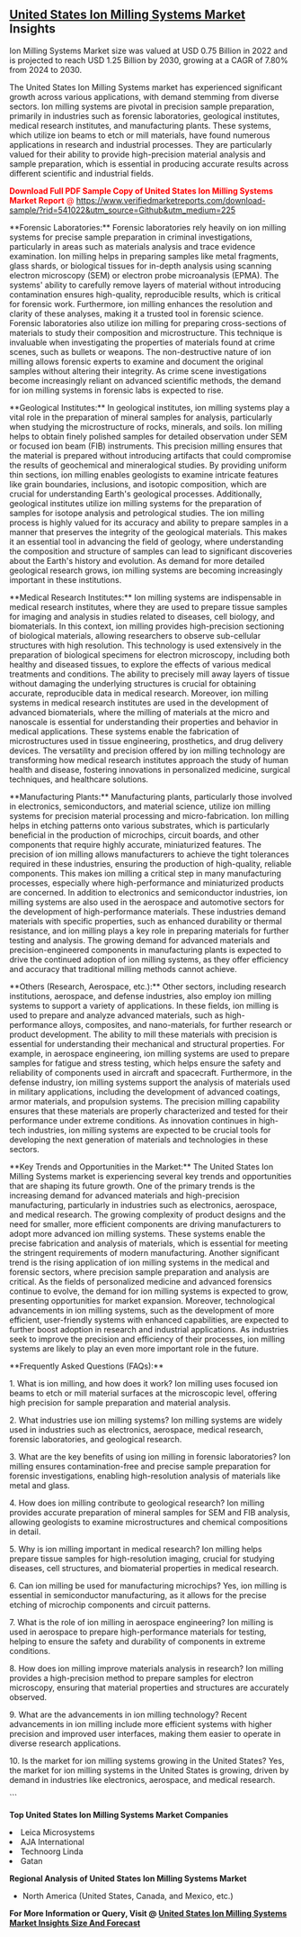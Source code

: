 <h2><a href="https://www.verifiedmarketreports.com/download-sample/?rid=541022&amp;utm_source=Github&amp;utm_medium=225" target="_blank">United States Ion Milling Systems Market</a> Insights</h2><p>Ion Milling Systems Market size was valued at USD 0.75 Billion in 2022 and is projected to reach USD 1.25 Billion by 2030, growing at a CAGR of 7.80% from 2024 to 2030.</p><p> <p>The United States Ion Milling Systems market has experienced significant growth across various applications, with demand stemming from diverse sectors. Ion milling systems are pivotal in precision sample preparation, primarily in industries such as forensic laboratories, geological institutes, medical research institutes, and manufacturing plants. These systems, which utilize ion beams to etch or mill materials, have found numerous applications in research and industrial processes. They are particularly valued for their ability to provide high-precision material analysis and sample preparation, which is essential in producing accurate results across different scientific and industrial fields.</p> <p><p><span class=""><span style="color: #ff0000;"><strong>Download Full PDF Sample Copy of United States Ion Milling Systems Market Report</strong> @ </span><a href="https://www.verifiedmarketreports.com/download-sample/?rid=541022&amp;utm_source=Github&amp;utm_medium=225" target="_blank">https://www.verifiedmarketreports.com/download-sample/?rid=541022&amp;utm_source=Github&amp;utm_medium=225</a></span></p></p> <p>**Forensic Laboratories:** Forensic laboratories rely heavily on ion milling systems for precise sample preparation in criminal investigations, particularly in areas such as materials analysis and trace evidence examination. Ion milling helps in preparing samples like metal fragments, glass shards, or biological tissues for in-depth analysis using scanning electron microscopy (SEM) or electron probe microanalysis (EPMA). The systems' ability to carefully remove layers of material without introducing contamination ensures high-quality, reproducible results, which is critical for forensic work. Furthermore, ion milling enhances the resolution and clarity of these analyses, making it a trusted tool in forensic science. Forensic laboratories also utilize ion milling for preparing cross-sections of materials to study their composition and microstructure. This technique is invaluable when investigating the properties of materials found at crime scenes, such as bullets or weapons. The non-destructive nature of ion milling allows forensic experts to examine and document the original samples without altering their integrity. As crime scene investigations become increasingly reliant on advanced scientific methods, the demand for ion milling systems in forensic labs is expected to rise. <p>**Geological Institutes:** In geological institutes, ion milling systems play a vital role in the preparation of mineral samples for analysis, particularly when studying the microstructure of rocks, minerals, and soils. Ion milling helps to obtain finely polished samples for detailed observation under SEM or focused ion beam (FIB) instruments. This precision milling ensures that the material is prepared without introducing artifacts that could compromise the results of geochemical and mineralogical studies. By providing uniform thin sections, ion milling enables geologists to examine intricate features like grain boundaries, inclusions, and isotopic composition, which are crucial for understanding Earth's geological processes. Additionally, geological institutes utilize ion milling systems for the preparation of samples for isotope analysis and petrological studies. The ion milling process is highly valued for its accuracy and ability to prepare samples in a manner that preserves the integrity of the geological materials. This makes it an essential tool in advancing the field of geology, where understanding the composition and structure of samples can lead to significant discoveries about the Earth's history and evolution. As demand for more detailed geological research grows, ion milling systems are becoming increasingly important in these institutions. <p>**Medical Research Institutes:** Ion milling systems are indispensable in medical research institutes, where they are used to prepare tissue samples for imaging and analysis in studies related to diseases, cell biology, and biomaterials. In this context, ion milling provides high-precision sectioning of biological materials, allowing researchers to observe sub-cellular structures with high resolution. This technology is used extensively in the preparation of biological specimens for electron microscopy, including both healthy and diseased tissues, to explore the effects of various medical treatments and conditions. The ability to precisely mill away layers of tissue without damaging the underlying structures is crucial for obtaining accurate, reproducible data in medical research. Moreover, ion milling systems in medical research institutes are used in the development of advanced biomaterials, where the milling of materials at the micro and nanoscale is essential for understanding their properties and behavior in medical applications. These systems enable the fabrication of microstructures used in tissue engineering, prosthetics, and drug delivery devices. The versatility and precision offered by ion milling technology are transforming how medical research institutes approach the study of human health and disease, fostering innovations in personalized medicine, surgical techniques, and healthcare solutions. <p>**Manufacturing Plants:** Manufacturing plants, particularly those involved in electronics, semiconductors, and material science, utilize ion milling systems for precision material processing and micro-fabrication. Ion milling helps in etching patterns onto various substrates, which is particularly beneficial in the production of microchips, circuit boards, and other components that require highly accurate, miniaturized features. The precision of ion milling allows manufacturers to achieve the tight tolerances required in these industries, ensuring the production of high-quality, reliable components. This makes ion milling a critical step in many manufacturing processes, especially where high-performance and miniaturized products are concerned. In addition to electronics and semiconductor industries, ion milling systems are also used in the aerospace and automotive sectors for the development of high-performance materials. These industries demand materials with specific properties, such as enhanced durability or thermal resistance, and ion milling plays a key role in preparing materials for further testing and analysis. The growing demand for advanced materials and precision-engineered components in manufacturing plants is expected to drive the continued adoption of ion milling systems, as they offer efficiency and accuracy that traditional milling methods cannot achieve. <p>**Others (Research, Aerospace, etc.):** Other sectors, including research institutions, aerospace, and defense industries, also employ ion milling systems to support a variety of applications. In these fields, ion milling is used to prepare and analyze advanced materials, such as high-performance alloys, composites, and nano-materials, for further research or product development. The ability to mill these materials with precision is essential for understanding their mechanical and structural properties. For example, in aerospace engineering, ion milling systems are used to prepare samples for fatigue and stress testing, which helps ensure the safety and reliability of components used in aircraft and spacecraft. Furthermore, in the defense industry, ion milling systems support the analysis of materials used in military applications, including the development of advanced coatings, armor materials, and propulsion systems. The precision milling capability ensures that these materials are properly characterized and tested for their performance under extreme conditions. As innovation continues in high-tech industries, ion milling systems are expected to be crucial tools for developing the next generation of materials and technologies in these sectors. <p>**Key Trends and Opportunities in the Market:** The United States Ion Milling Systems market is experiencing several key trends and opportunities that are shaping its future growth. One of the primary trends is the increasing demand for advanced materials and high-precision manufacturing, particularly in industries such as electronics, aerospace, and medical research. The growing complexity of product designs and the need for smaller, more efficient components are driving manufacturers to adopt more advanced ion milling systems. These systems enable the precise fabrication and analysis of materials, which is essential for meeting the stringent requirements of modern manufacturing. Another significant trend is the rising application of ion milling systems in the medical and forensic sectors, where precision sample preparation and analysis are critical. As the fields of personalized medicine and advanced forensics continue to evolve, the demand for ion milling systems is expected to grow, presenting opportunities for market expansion. Moreover, technological advancements in ion milling systems, such as the development of more efficient, user-friendly systems with enhanced capabilities, are expected to further boost adoption in research and industrial applications. As industries seek to improve the precision and efficiency of their processes, ion milling systems are likely to play an even more important role in the future. <p>**Frequently Asked Questions (FAQs):** <p>1. What is ion milling, and how does it work? Ion milling uses focused ion beams to etch or mill material surfaces at the microscopic level, offering high precision for sample preparation and material analysis.</p> <p>2. What industries use ion milling systems? Ion milling systems are widely used in industries such as electronics, aerospace, medical research, forensic laboratories, and geological research.</p> <p>3. What are the key benefits of using ion milling in forensic laboratories? Ion milling ensures contamination-free and precise sample preparation for forensic investigations, enabling high-resolution analysis of materials like metal and glass.</p> <p>4. How does ion milling contribute to geological research? Ion milling provides accurate preparation of mineral samples for SEM and FIB analysis, allowing geologists to examine microstructures and chemical compositions in detail.</p> <p>5. Why is ion milling important in medical research? Ion milling helps prepare tissue samples for high-resolution imaging, crucial for studying diseases, cell structures, and biomaterial properties in medical research.</p> <p>6. Can ion milling be used for manufacturing microchips? Yes, ion milling is essential in semiconductor manufacturing, as it allows for the precise etching of microchip components and circuit patterns.</p> <p>7. What is the role of ion milling in aerospace engineering? Ion milling is used in aerospace to prepare high-performance materials for testing, helping to ensure the safety and durability of components in extreme conditions.</p> <p>8. How does ion milling improve materials analysis in research? Ion milling provides a high-precision method to prepare samples for electron microscopy, ensuring that material properties and structures are accurately observed.</p> <p>9. What are the advancements in ion milling technology? Recent advancements in ion milling include more efficient systems with higher precision and improved user interfaces, making them easier to operate in diverse research applications.</p> <p>10. Is the market for ion milling systems growing in the United States? Yes, the market for ion milling systems in the United States is growing, driven by demand in industries like electronics, aerospace, and medical research.</p> ```</p><p><strong>Top United States Ion Milling Systems Market Companies</strong></p><div data-test-id=""><p><li>Leica Microsystems</li><li> AJA International</li><li> Technoorg Linda</li><li> Gatan</li></p><div><strong>Regional Analysis of&nbsp;United States Ion Milling Systems Market</strong></div><ul><li dir="ltr"><p dir="ltr">North America&nbsp;(United States, Canada, and Mexico, etc.)</p></li></ul><p><strong>For More Information or Query, Visit @&nbsp;</strong><strong><a href="https://www.verifiedmarketreports.com/product/ion-milling-systems-market-size-and-forecast/?utm_source=Github&amp;utm_medium=225" target="_blank">United States Ion Milling Systems Market Insights Size And Forecast</a></strong></p></div>
